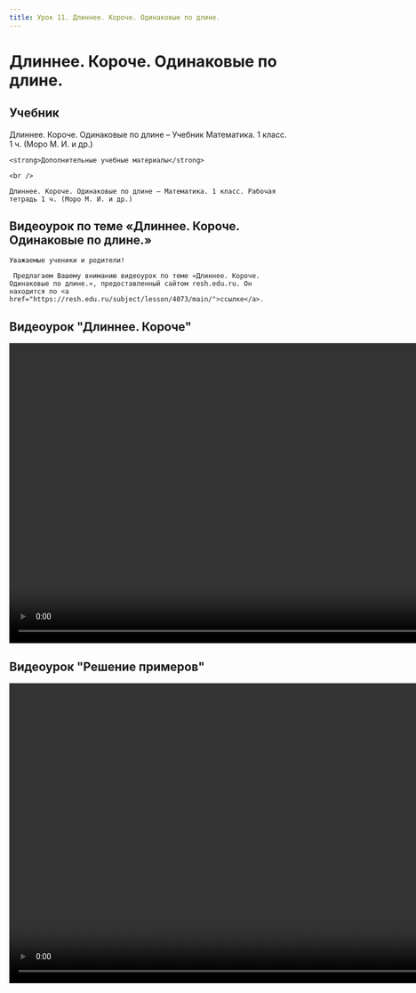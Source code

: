 ```yaml
---
title: Урок 11. Длиннее. Короче. Одинаковые по длине.
---
```


# Длиннее. Короче. Одинаковые по длине.

## Учебник

Длиннее. Короче. Одинаковые по длине – Учебник Математика. 1 класс. 1 ч. (Моро М. И. и др.)

<p>
	<strong>Дополнительные учебные материалы</strong> 
</p>
<p>
	<br /> 
</p>
<p>
	Длиннее. Короче. Одинаковые по длине – Математика. 1 класс. Рабочая тетрадь 1 ч. (Моро М. И. и др.)
</p>

## Видеоурок по теме «Длиннее. Короче. Одинаковые по длине.»

<p>
	Уважаемые ученики и родители!  
</p>
<p>
	 Предлагаем Вашему вниманию видеоурок по теме «Длиннее. Короче. Одинаковые по длине.», предоставленный сайтом resh.edu.ru. Он находится по <a href="https://resh.edu.ru/subject/lesson/4073/main/">ссылке</a>.
</p>

## Видеоурок	"Длиннее. Короче"


<video width="960" height="540" controls>
  <source src="https://vod-progressive.akamaized.net/exp=1667466155~acl=%2Fvimeo-prod-skyfire-std-us%2F01%2F443%2F23%2F577219433%2F2726456171.mp4~hmac=626ca72f1103d58a9d3ae38802d5bdecf1d887376bf85a47a0605f0cf73dba8d/vimeo-prod-skyfire-std-us/01/443/23/577219433/2726456171.mp4" type="video/mp4">
Your browser does not support the video tag.
</video>


## Видеоурок	"Решение примеров"


<video width="960" height="540" controls>
  <source src="https://vod-progressive.akamaized.net/exp=1667466155~acl=%2Fvimeo-transcode-storage-prod-us-central1-h264-540p%2F01%2F443%2F23%2F577219666%2F2726458582.mp4~hmac=f4045413978e5c5572bcc6b0cc63c6c587fd1464ee804057029c9290ae146bf0/vimeo-transcode-storage-prod-us-central1-h264-540p/01/443/23/577219666/2726458582.mp4" type="video/mp4">
Your browser does not support the video tag.
</video>
